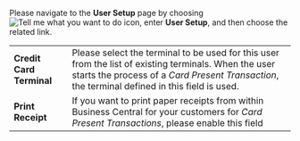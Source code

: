 Please navigate to the **User Setup** page by choosing ![Tell me what you want to do](/images/magnifying-glass.gif) icon, enter **User Setup**, and then choose the related link.

|                          |                                                                                                                                       |
|--------------------------|---------------------------------------------------------------------------------------------------------------------------------------|
| **Credit Card Terminal** | Please select the terminal to be used for this user from the list of existing terminals. When the user starts the process of a *Card Present Transaction*, the terminal defined in this field is used. |
| **Print Receipt**        | If you want to print paper receipts from within Business Central for your customers for *Card Present Transactions*, please enable this field |